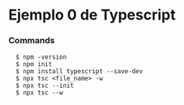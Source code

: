 # Ejemplo 0 de Typescript

### Commands

```
  $ npm -version
  $ npm init
  $ npm install typescript --save-dev
  $ npx tsc <file_name> -w
  $ npx tsc --init
  $ npx tsc --w
```

